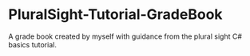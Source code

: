 # PluralSight-Tutorial-GradeBook
A grade book created by myself with guidance from the plural sight C# basics tutorial.
